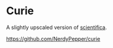 # Curie

A slightly upscaled version of [scientifica](https://github.com/nerdypepper/scientifica).

https://github.com/NerdyPepper/curie
